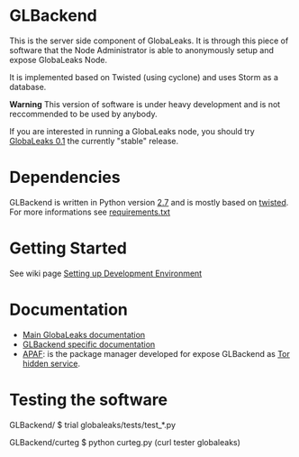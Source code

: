 # GLBackend

This is the server side component of GlobaLeaks. It is through this piece of
software that the Node Administrator is able to anonymously setup and expose
GlobaLeaks Node.

It is implemented based on Twisted (using cyclone) and uses Storm as a
database.

**Warning** This version of software is under heavy development and is not
reccommended to be used by anybody.

If you are interested in running a GlobaLeaks node, you should try
[GlobaLeaks 0.1](https://github.com/globaleaks/globaleaks-0.1) the currently
"stable" release.

# Dependencies

GLBackend is written in Python version [2.7](http://docs.python.org/whatsnew/) 
and is mostly based on [twisted](twistedmatrix.com). For more informations see [requirements.txt](https://github.com/globaleaks/GLBackend/blob/master/requirements.txt)


# Getting Started

See wiki page [Setting up Development Environment](https://github.com/globaleaks/GLBackend/wiki/Setting-up-development-environment)

# Documentation

  * [Main GlobaLeaks documentation](https://github.com/globaleaks/GlobaLeaks/wiki/Home)
  * [GLBackend specific documentation](https://github.com/globaleaks/GLBackend/wiki/Home)
  * [APAF](https://github.com/globaleaks/APAF/wiki/Home): is the package manager developed for
    expose GLBackend as [Tor](http://www.torproject.org) [hidden service](https://www.torproject.org/docs/tor-hidden-service.html.en).

# Testing the software

GLBackend/ $ trial globaleaks/tests/test\_\*.py

GLBackend/curteg $ python curteg.py (curl tester globaleaks)

